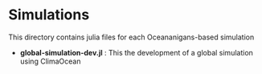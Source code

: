 # Simulations

This directory contains julia files for each Oceananigans-based simulation

* **global-simulation-dev.jl** : This the development of a global simulation using ClimaOcean
